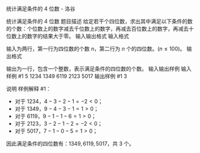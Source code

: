 



统计满足条件的 4 位数 - 洛谷














统计满足条件的 4 位数
题目描述
给定若干个四位数，求出其中满足以下条件的数的个数：个位数上的数字减去千位数上的数字，再减去百位数上的数字，再减去十位数上的数字的结果大于零。
输入输出格式
输入格式

输入为两行，第一行为四位数的个数 $n$，第二行为 $n$ 个的四位数。$(n \le 100)$。
输出格式

输出为一行，包含一个整数，表示满足条件的四位数的个数。
输入输出样例
输入样例 #1
5
1234 1349 6119 2123 5017
输出样例 #1
3

说明
样例解释 #1：

- 对于 $1234$，$4-3-2-1=-2<0$；
- 对于 $1349$，$9-4-3-1=1>0$；
- 对于 $6119$，$9-1-1-6=1>0$；
- 对于 $2123$，$3-2-1-2=-2<0$；
- 对于 $5017$，$7-1-0-5=1>0$；

因此满足条件的四位数有：$1349,6119,5017$，共 $3$ 个。






